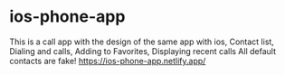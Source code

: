 # ios-phone-app
This is a call app with the design of the same app with ios, Contact list, Dialing and calls, Adding to Favorites, Displaying recent calls
All default contacts are fake!
https://ios-phone-app.netlify.app/
